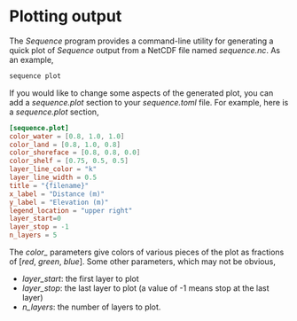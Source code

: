 # Plotting output

<!-- start-plotting -->

The *Sequence* program provides a command-line utility for generating a quick
plot of *Sequence* output from a NetCDF file named *sequence.nc*. As an
example,

```bash
sequence plot
```

If you would like to change some aspects of the generated plot, you can add
a *sequence.plot* section to your *sequence.toml* file. For example, here
is a *sequence.plot* section,

```toml
[sequence.plot]
color_water = [0.8, 1.0, 1.0]
color_land = [0.8, 1.0, 0.8]
color_shoreface = [0.8, 0.8, 0.0]
color_shelf = [0.75, 0.5, 0.5]
layer_line_color = "k"
layer_line_width = 0.5
title = "{filename}"
x_label = "Distance (m)"
y_label = "Elevation (m)"
legend_location = "upper right"
layer_start=0
layer_stop = -1
n_layers = 5
```

The *color\_* parameters give colors of various pieces of the plot as
fractions of \[*red*, *green*, *blue*\]. Some other parameters, which may
not be obvious,

- *layer_start*: the first layer to plot
- *layer_stop*: the last layer to plot (a value of -1 means stop at the last layer)
- *n_layers*: the number of layers to plot.

<!-- end-plotting -->
